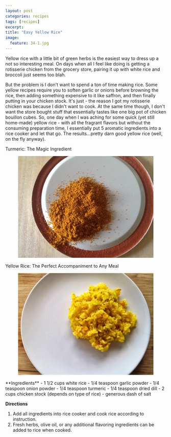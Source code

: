 ```yaml
---
layout: post
categories: recipes
tags: [recipes]
excerpt: 
title: "Easy Yellow Rice"
image:
  feature: 34-1.jpg
---
```


Yellow rice with a little bit of green herbs is the easiest way to dress up a not so interesting meal.  On days when all I feel like doing is getting a rotisserie chicken from the grocery store, pairing it up with white rice and broccoli just seems too blah.  

But the problem is I don't want to spend a ton of time making rice.  Some yellow recipes require you to soften garlic or onions before browning the rice, then adding something expensive to it like saffron, and then finally putting in your chicken stock.  It's just - the reason I got my rotisserie chicken was because I didn't want to cook.  At the same time though, I don't want the store bought stuff that essentially tastes like one big pot of chicken bouillon cubes. So, one day when I was aching for some quick (yet still home-made) yellow rice - with all the fragrant flavors but without the consuming preparation time, I essentially put 5 aromatic ingredients into a rice cooker and let that go.  The results...pretty darn good yellow rice (well, on the fly anyway).

Turmeric: The Magic Ingredient 

<figure> <img src='/images/34-2.jpg'> </figure>

Yellow Rice: The Perfect Accompaniment to Any Meal

<figure> <img src='/images/34-3.jpg'> </figure>
<section class='recipe'>
**Ingredients**
- 1 1/2 cups white rice
- 1/4 teaspoon garlic powder
- 1/4 teaspoon onion powder
- 1/4 teaspoon turmeric
- 1/4 teaspoon dried dill
- 2 cups chicken stock (depends on type of rice)
- generous dash of salt

**Directions**
1. Add all ingredients into rice cooker and cook rice according to instruction.
2. Fresh herbs, olive oil, or any additional flavoring ingredients can be added to rice when cooked.</section>